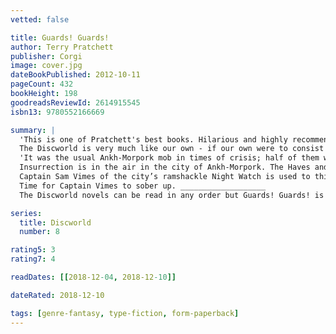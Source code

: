 ```yaml
---
vetted: false

title: Guards! Guards!
author: Terry Pratchett
publisher: Corgi
image: cover.jpg
dateBookPublished: 2012-10-11
pageCount: 432
bookHeight: 198
goodreadsReviewId: 2614915545
isbn13: 9780552166669

summary: |
  'This is one of Pratchett's best books. Hilarious and highly recommended' The Times
  The Discworld is very much like our own - if our own were to consist of a flat planet balanced on the back of four elephants which stand on the back of a giant turtle, that is . . . ___________________
  'It was the usual Ankh-Morpork mob in times of crisis; half of them were here to complain, a quarter of them were here to watch the other half, and the remainder were here to rob, importune or sell hotdogs to the rest.'
  Insurrection is in the air in the city of Ankh-Morpork. The Haves and Have-Nots are about to fall out all over again.
  Captain Sam Vimes of the city’s ramshackle Night Watch is used to this. It’s enough to drive a man to drink. Well, to drink more. But this time, something is different – the Have-Nots have found the key to a dormant, lethal weapon that even they don’t fully understand, and they’re about to unleash a campaign of terror on the city.
  Time for Captain Vimes to sober up. ___________________
  The Discworld novels can be read in any order but Guards! Guards! is the first book in the City Watch series.

series:
  title: Discworld
  number: 8

rating5: 3
rating7: 4

readDates: [[2018-12-04, 2018-12-10]]

dateRated: 2018-12-10

tags: [genre-fantasy, type-fiction, form-paperback]
---
```

